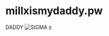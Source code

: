 # millxismydaddy.pw
DADDY
![SIGMA](https://github.com/BackslashG/millxismydaddy.pw/assets/86261944/2f01db69-fb7f-4add-b55d-7b3fcba7e302)
z
